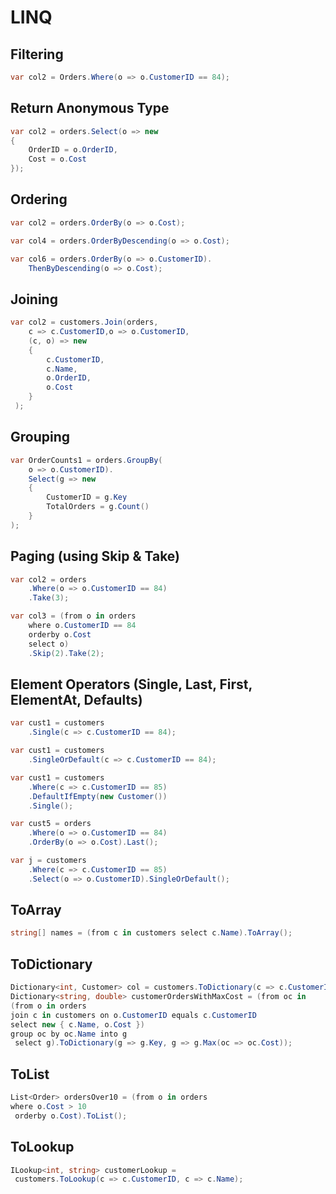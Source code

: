 # LINQ

## Filtering

```csharp
var col2 = Orders.Where(o => o.CustomerID == 84);
```

## Return Anonymous Type

```csharp
var col2 = orders.Select(o => new
{
    OrderID = o.OrderID,
    Cost = o.Cost
});
 ```
 
## Ordering
 
```csharp
var col2 = orders.OrderBy(o => o.Cost);
```

```csharp
var col4 = orders.OrderByDescending(o => o.Cost);
```
 
```csharp
var col6 = orders.OrderBy(o => o.CustomerID).
    ThenByDescending(o => o.Cost);
```

## Joining

```csharp
var col2 = customers.Join(orders,
    c => c.CustomerID,o => o.CustomerID,
    (c, o) => new
    {
        c.CustomerID,
        c.Name,
        o.OrderID,
        o.Cost
    }
 );
```

## Grouping

```csharp
var OrderCounts1 = orders.GroupBy(
    o => o.CustomerID).
    Select(g => new
    {
        CustomerID = g.Key
        TotalOrders = g.Count()
    }
);
```

## Paging (using Skip & Take)
```csharp
var col2 = orders
    .Where(o => o.CustomerID == 84)
    .Take(3);
```

```csharp
var col3 = (from o in orders
    where o.CustomerID == 84
    orderby o.Cost
    select o)
    .Skip(2).Take(2);
```

## Element Operators (Single, Last, First, ElementAt, Defaults)

```csharp
var cust1 = customers
    .Single(c => c.CustomerID == 84);
```

```csharp
var cust1 = customers
    .SingleOrDefault(c => c.CustomerID == 84);
```

```csharp
var cust1 = customers
    .Where(c => c.CustomerID == 85)
    .DefaultIfEmpty(new Customer())
    .Single();
```

```csharp
var cust5 = orders
    .Where(o => o.CustomerID == 84)
    .OrderBy(o => o.Cost).Last();
```

```csharp
var j = customers
    .Where(c => c.CustomerID == 85)
    .Select(o => o.CustomerID).SingleOrDefault();
```

## ToArray
```csharp
string[] names = (from c in customers select c.Name).ToArray();
```

## ToDictionary
```csharp
Dictionary<int, Customer> col = customers.ToDictionary(c => c.CustomerID);
Dictionary<string, double> customerOrdersWithMaxCost = (from oc in
(from o in orders
join c in customers on o.CustomerID equals c.CustomerID
select new { c.Name, o.Cost })
group oc by oc.Name into g
 select g).ToDictionary(g => g.Key, g => g.Max(oc => oc.Cost));
```
## ToList
```csharp
List<Order> ordersOver10 = (from o in orders
where o.Cost > 10
 orderby o.Cost).ToList();
```

## ToLookup
```csharp
ILookup<int, string> customerLookup =
 customers.ToLookup(c => c.CustomerID, c => c.Name);
```
